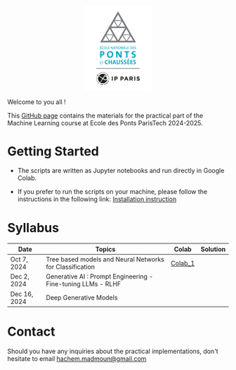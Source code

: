 <div align="center">
    <img src="./images/logo_ponts.png" alt="Logo" width="30%"/>
</div>

Welcome to you all !

This [GitHub page](https://hm-ai.github.io/ml-enpc/) contains the materials for the practical part of the Machine Learning course at Ecole des Ponts ParisTech 2024-2025.


# Getting Started
* The scripts are written as Jupyter notebooks and run directly in Google Colab.

* If you prefer to run the scripts on your machine, please follow the instructions in the following link: [Installation instruction](https://colab.research.google.com/drive/1GtAF3kuPGDhxRYacLVUMm5S8f1uBA_oM?usp=sharing)


# Syllabus

| Date         | Topics                                                       | Colab                                                                                            | Solution | 
|--------------|--------------------------------------------------------------|--------------------------------------------------------------------------------------------------|----------|
| Oct 7, 2024  | Tree based models and Neural Networks for Classification     | [Colab_1](https://colab.research.google.com/drive/1rXT7zlnBdtly0-UgSHMi5LOdGIycKaPL?usp=sharing) |          | 
| Dec 2, 2024  | Generative AI : Prompt Engineering - Fine-tuning LLMs - RLHF |                                                                                                  |          | 
| Dec 16, 2024 | Deep Generative Models                                       |                                                                                                  |          | 

# Contact
Should you have any inquiries about the practical implementations, don't hesitate to email hachem.madmoun@gmail.com